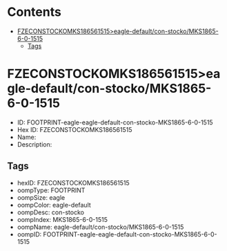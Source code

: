 



Contents
========

* [FZECONSTOCKOMKS186561515>eagle-default/con-stocko/MKS1865-6-0-1515](#fzeconstockomks186561515eagle-defaultcon-stockomks1865-6-0-1515)
	* [Tags](#tags)

# FZECONSTOCKOMKS186561515>eagle-default/con-stocko/MKS1865-6-0-1515

- ID: FOOTPRINT-eagle-eagle-default-con-stocko-MKS1865-6-0-1515
- Hex ID: FZECONSTOCKOMKS186561515
- Name: 
- Description: 

## Tags

- hexID: FZECONSTOCKOMKS186561515
- oompType: FOOTPRINT
- oompSize: eagle
- oompColor: eagle-default
- oompDesc: con-stocko
- oompIndex: MKS1865-6-0-1515
- oompName: eagle-default/con-stocko/MKS1865-6-0-1515
- oompID: FOOTPRINT-eagle-eagle-default-con-stocko-MKS1865-6-0-1515
